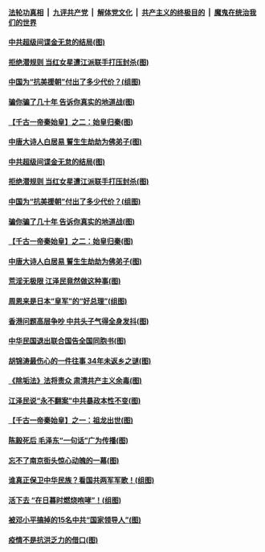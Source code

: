 

####  [法轮功真相](../../../../basic/blob/master/README.md?t=08081131) &nbsp;|&nbsp; [九评共产党](../../../../9ping.md/blob/master/README.md?t=08081131) &nbsp;|&nbsp; [解体党文化](../../../../jtdwh.md/blob/master/README.md?t=08081131)  &nbsp;|&nbsp; [共产主义的终极目的](../../../../gczydzjmd.md/blob/master/README.md?t=08081131) &nbsp;|&nbsp; [魔鬼在统治我们的世界](../../../../mgztzwmdsj.md/blob/master/README.md?t=08081131) 

#### [中共超级间谍金无怠的结局(图)](../pages/p6/942032.md?t=08081131) 

#### [拒绝潜规则 当红女星遭江派联手打压封杀(图)](../pages/p6/941649.md?t=08081131) 

#### [中国为“抗美援朝”付出了多少代价？(组图)](../pages/p6/941566.md?t=08081131) 

#### [骗你骗了几十年 告诉你真实的地道战(图)](../pages/p6/941658.md?t=08081131) 

#### [【千古一帝秦始皇】之二：始皇归秦(图)](../pages/p6/941409.md?t=08081131) 

#### [中唐大诗人白居易 誓生生劫劫为佛弟子(图)](../pages/p6/940978.md?t=08081131) 

#### [中共超级间谍金无怠的结局(图)](../pages/p6/942032.md?t=08081131) 

#### [拒绝潜规则 当红女星遭江派联手打压封杀(图)](../pages/p6/941649.md?t=08081131) 

#### [中国为“抗美援朝”付出了多少代价？(组图)](../pages/p6/941566.md?t=08081131) 

#### [骗你骗了几十年 告诉你真实的地道战(图)](../pages/p6/941658.md?t=08081131) 

#### [【千古一帝秦始皇】之二：始皇归秦(图)](../pages/p6/941409.md?t=08081131) 

#### [中唐大诗人白居易 誓生生劫劫为佛弟子(图)](../pages/p6/940978.md?t=08081131) 

#### [荒淫无极限 江泽民竟然做这种事(图)](../pages/p6/941644.md?t=08081131) 

#### [周恩来是日本“皇军”的“好总理”(组图)](../pages/p6/941267.md?t=08081131) 

#### [香港问题高层争吵 中共头子气得全身发抖(图)](../pages/p6/937974.md?t=08081131) 

#### [中华民国退出联合国告全国同胞书(图)](../pages/p6/941721.md?t=08081131) 

#### [胡锦涛最伤心的一件往事 34年未返乡之谜(图)](../pages/p6/941641.md?t=08081131) 

#### [《除垢法》法将责众 肃清共产主义余毒(图)](../pages/p6/940506.md?t=08081131) 

#### [江泽民说“永不翻案”中共暴政本性不变(图)](../pages/p6/940129.md?t=08081131) 

#### [【千古一帝秦始皇】之一：祖龙出世(图)](../pages/p6/941408.md?t=08081131) 

#### [陈毅死后 毛泽东“一句话”广为传播(图)](../pages/p6/941648.md?t=08081131) 

#### [忘不了南京街头惊心动魄的一幕(图)](../pages/p6/940295.md?t=08081131) 

#### [谁真正保卫中华民族？看国共两军军歌！(组图)](../pages/p6/940537.md?t=08081131) 

#### [活下去 “在日暮时燃烧咆哮”！(组图)](../pages/p6/940475.md?t=08081131) 

#### [被邓小平搞掉的15名中共“国家领导人”(图)](../pages/p6/937973.md?t=08081131) 

#### [疫情不是抗洪乏力的借口(图)](../pages/p6/940959.md?t=08081131) 

